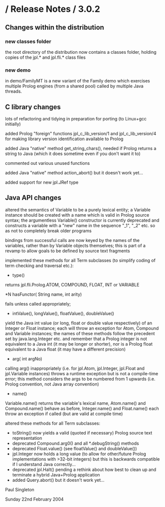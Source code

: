 # / Release Notes / 3.0.2

## Changes within the distribution

### new classes folder

the root directory of the distribution now contains a classes folder, holding copies of the jpl.* and jpl.fli.* class files

### new demo

in demo/FamilyMT is a new variant of the Family demo which exercises multiple Prolog engines (from a  shared pool)
called by multiple Java threads.

## C library changes

lots of refactoring and tidying in preparation for porting (to Linux+gcc initially)

added Prolog "foreign" functions jpl_c_lib_version/1 and jpl_c_lib_version/4 for making library version identification
available to Prolog

added Java "native" method get_string_chars(), needed if Prolog returns a string to Java
(which it does sometime even if you don't want it to)

commented out various unused functions

added Java "native" method action_abort() but it doesn't work yet...

added support for new jpl.JRef type

## Java API changes

altered the semantics of Variable to be a purely lexical entity; a Variable instance should be created with a name
which is valid in Prolog source syntax;
the argumentless Variable() constructor is currently deprecated and constructs a variable with a "new" name
in the sequence "_1", "_2" etc. so as not to completely break older programs

bindings from successful calls are now keyed by the names of the variables, rather than by Variable objects themselves;
this is part of a revamp to allow goals to be defined by source text fragments

implemented these methods for all Term subclasses (to simplify coding of term checking and traversal etc.):

* type()

 returns jpl.fli.Prolog.ATOM, COMPOUND, FLOAT, INT or VARIABLE
 
 *N hasFunctor( String name, int arity)
 
  fails unless called appropriately;
  
  * intValue(), longValue(), floatValue(), doubleValue()
  
 yield the Java int value (or long, float or double value respectively) of an Integer or Float instance;
 each will throw an exception for Atom, Compound and Variable instances;
 the names of these methods follow the precedent set by java.lang.Integer etc. and remember that a Prolog integer
 is not equivalent to a Java int (it may be longer or shorter), nor is a Prolog float equivalent to a Java float
 (it may have a different precision)
 
 * arg( int argNo)
 
 calling arg() inappropriately (i.e. for jpl.Atom, jpl.Integer, jpl.Float and jpl.Variable instances)
 throws a runtime exception but is not a compile-time error;
 this method considers the args to be numbered from 1 upwards (i.e. Prolog convention, not Java array convention)
 
* name()

 Variable.name() returns the variable's lexical name, Atom.name() and Compound.name() behave as before,
 Integer.name() and Float.name() each throw an exception if called (but are valid at compile time)

altered these methods for all Term subclasses:
* toString() now yields a valid (quoted if necessary) Prolog source text representation
* deprecated Compound.arg0() and all *.debugString() methods
* deprecated Float.value() (see floatValue() and doubleValue())
* jpl.Integer now holds a long value (to allow for other/future Prolog implementations with >32-bit integers) but this is backwards compatible if I understand Java correctly...
* deprecated jpl.Halt() pending a rethink about how best to clean up and terminate a hybrid Java+Prolog application
* added Query.abort() but it doesn't work yet...

Paul Singleton

Sunday 22nd February 2004

